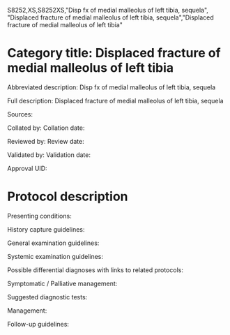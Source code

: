 S8252,XS,S8252XS,"Disp fx of medial malleolus of left tibia, sequela", "Displaced fracture of medial malleolus of left tibia, sequela","Displaced fracture of medial malleolus of left tibia"
# Category title: Displaced fracture of medial malleolus of left tibia

Abbreviated description: Disp fx of medial malleolus of left tibia, sequela

Full description: Displaced fracture of medial malleolus of left tibia, sequela

Sources:

Collated by:
Collation date:

Reviewed by:
Review date:

Validated by:
Validation date:

Approval UID:

# Protocol description

Presenting conditions:

History capture guidelines:

General examination guidelines:

Systemic examination guidelines:

Possible differential diagnoses with links to related protocols:

Symptomatic / Palliative management:

Suggested diagnostic tests:

Management:

Follow-up guidelines:

